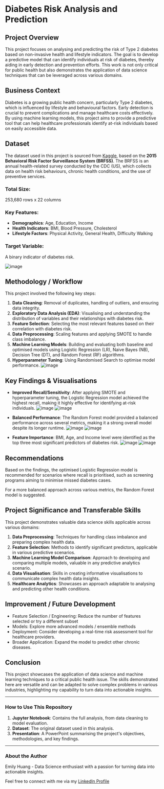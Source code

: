 # Diabetes Risk Analysis and Prediction

## Project Overview

This project focuses on analysing and predicting the risk of Type 2 diabetes based on non-invasive health and lifestyle indicators. The goal is to develop a predictive model that can identify individuals at risk of diabetes, thereby aiding in early detection and prevention efforts. This work is not only critical for public health but also demonstrates the application of data science techniques that can be leveraged across various domains.

## Business Context

Diabetes is a growing public health concern, particularly Type 2 diabetes, which is influenced by lifestyle and behavioural factors. Early detection is crucial to prevent complications and manage healthcare costs effectively. By using machine learning models, this project aims to provide a predictive tool that can help healthcare professionals identify at-risk individuals based on easily accessible data.

## Dataset

The dataset used in this project is sourced from [Kaggle](https://www.kaggle.com/datasets/alexteboul/diabetes-health-indicators-dataset/data), based on the **2015 Behavioral Risk Factor Surveillance System (BRFSS)**. The BRFSS is an annual health-related survey conducted by the CDC (US), which collects data on health risk behaviours, chronic health conditions, and the use of preventive services.

### Total Size: 
253,680 rows x 22 columns

### Key Features:
- **Demographics**: Age, Education, Income
- **Health Indicators**: BMI, Blood Pressure, Cholesterol
- **Lifestyle Factors**: Physical Activity, General Health, Difficulty Walking

### Target Variable:
A binary indicator of diabetes risk.

![image](https://github.com/user-attachments/assets/67a4a793-41c1-4bbe-86ed-2e5400205887)

## Methodology / Workflow

This project involved the following key steps:
1. **Data Cleaning**: Removal of duplicates, handling of outliers, and ensuring data integrity.
2. **Exploratory Data Analysis (EDA)**: Visualising and understanding the distribution of variables and their relationships with diabetes risk.
3. **Feature Selection**: Selecting the most relevant features based on their correlation with diabetes risk.
4. **Data Preprocessing**: Scaling features and applying SMOTE to handle class imbalance.
5. **Machine Learning Models**: Building and evaluating both baseline and optimised models using Logistic Regression (LR), Naive Bayes (NB), Decision Tree (DT), and Random Forest (RF) algorithms.
6. **Hyperparameter Tuning**: Using Randomised Search to optimise model performance.
 ![image](https://github.com/user-attachments/assets/79ff67f8-38c7-4f6a-ba38-74789048d7fb)

## Key Findings & Visualisations

- **Improved Recall/Sensitivity**: After applying SMOTE and hyperparameter tuning, the Logistic Regression model achieved the highest recall, making it highly effective for identifying at-risk individuals.
  ![image](https://github.com/user-attachments/assets/63287265-7f10-46a3-a46c-d2ee7dd90882)
  ![image](https://github.com/user-attachments/assets/a652e016-1bf3-4907-9361-68195f7786e9)

- **Balanced Performance**: The Random Forest model provided a balanced performance across several metrics, making it a strong overall model despite its longer runtime.
  ![image](https://github.com/user-attachments/assets/9ed9dafa-a8bf-4646-b155-3cd7d9bff2dc)
  ![image](https://github.com/user-attachments/assets/70dd9bd1-3857-41d9-b4f3-faa197bcfad4)


- **Feature Importance**: BMI, Age, and Income level were identified as the top three most significant predictors of diabetes risk.
  ![image](https://github.com/user-attachments/assets/30e69b9c-6b8d-4ee5-9281-fb7c6fb22044)
  ![image](https://github.com/user-attachments/assets/002aa904-c3e1-4ee8-a6d5-c9ff2c6c8a89)


## Recommendations 

Based on the findings, the optimised Logistic Regression model is recommended for scenarios where recall is prioritised, such as screening programs aiming to minimise missed diabetes cases. 

For a more balanced approach across various metrics, the Random Forest model is suggested.

## Project Significance and Transferable Skills

This project demonstrates valuable data science skills applicable across various domains:

1. **Data Preprocessing**: Techniques for handling class imbalance and preparing complex health data.
2. **Feature Selection**: Methods to identify significant predictors, applicable in various predictive scenarios.
3. **Machine Learning Model Comparison**: Approach to developing and comparing multiple models, valuable in any predictive analytics scenario.
4. **Data Visualisation**: Skills in creating informative visualisations to communicate complex health data insights.
5. **Healthcare Analytics**: Showcases an approach adaptable to analysing and predicting other health conditions.

## Improvement / Future Development 
* Feature Selection / Engineering: Reduce the number of features selected or try a different subset
* Models: Explore more advanced models / ensemble methods
* Deployment: Consider developing a real-time risk assessment tool for healthcare providers.
* Broader Application: Expand the model to predict other chronic diseases.

## Conclusion

This project showcases the application of data science and machine learning techniques to a critical public health issue. The skills demonstrated here are versatile and can be adapted to solve complex problems in various industries, highlighting my capability to turn data into actionable insights.

---

### How to Use This Repository

1. **Jupyter Notebook**: Contains the full analysis, from data cleaning to model evaluation.
2. **Dataset**: The original dataset used in this analysis.
3. **Presentation**: A PowerPoint summarising the project's objectives, methodologies, and key findings.

---
### About the Author
Emily Huang - Data Science enthusiast with a passion for turning data into actionable insights.

Feel free to connect with me via my [LinkedIn Profile](https://www.linkedin.com/in/emily-huang-3021212a)

